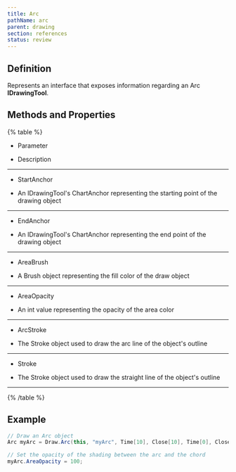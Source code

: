 ```yaml
---
title: Arc
pathName: arc
parent: drawing
section: references
status: review
---
```


## Definition

Represents an interface that exposes information regarding an Arc **IDrawingTool**.

## Methods and Properties

{% table %}

* Parameter

* Description

---

* StartAnchor

* An IDrawingTool's ChartAnchor representing the starting point of the drawing object

---

* EndAnchor

* An IDrawingTool's ChartAnchor representing the end point of the drawing object

---

* AreaBrush

* A Brush object representing the fill color of the draw object

---

* AreaOpacity

* An int value representing the opacity of the area color

---

* ArcStroke

* The Stroke object used to draw the arc line of the object's outline

---

* Stroke

* The Stroke object used to draw the straight line of the object's outline

---

{% /table %}

## Example

```csharp
// Draw an Arc object
Arc myArc = Draw.Arc(this, "myArc", Time[10], Close[10], Time[0], Close[0], Brushes.Blue);

// Set the opacity of the shading between the arc and the chord
myArc.AreaOpacity = 100;
```
